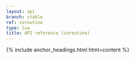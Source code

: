 ```yaml
---
layout: api
branch: stable
ref: coroutine
type: lua
title: API reference (coroutine)
---
```

{% include anchor_headings.html html=content %}